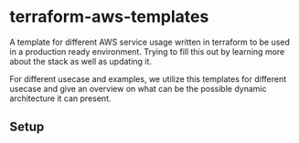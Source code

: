 # terraform-aws-templates
A template for different AWS service usage written in terraform to be used in a production ready environment. Trying to fill this out by learning more about the stack as well as updating it.

For different usecase and examples, we utilize this templates for different usecase and give an overview on what can be
the possible dynamic architecture it can present.

## Setup
